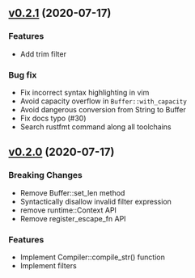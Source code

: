 
<a name="v0.2.1"></a>
## [v0.2.1](https://github.com/Kogia-sima/sailfish/compare/v0.2.0...v0.2.1) (2020-07-17)

### Features

* Add trim filter

### Bug fix

* Fix incorrect syntax highlighting in vim
* Avoid capacity overflow in `Buffer::with_capacity`
* Avoid dangerous conversion from String to Buffer
* Fix docs typo (#30)
* Search rustfmt command along all toolchains

<a name="v0.2.0"></a>
## [v0.2.0](https://github.com/Kogia-sima/sailfish/compare/v0.1.3...v0.2.0) (2020-07-17)

### Breaking Changes

* Remove Buffer::set_len method
* Syntactically disallow invalid filter expression
* remove runtime::Context API
* Remove register_escape_fn API

### Features

* Implement Compiler::compile_str() function
* Implement filters
